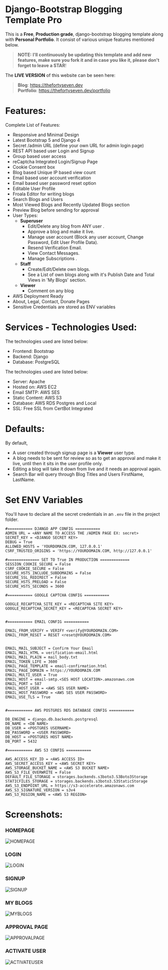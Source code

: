 # Django-Bootstrap Blogging Template Pro

This is a **Free**, **Production grade**, django-bootstrap blogging template along with **Personal Portfolio**. It consist of various unique features mentioned below.

>**NOTE: I'll continuously be updating this template and add new features, make sure you fork it and in case you like it, please don't forget to leave a STAR**!

The **LIVE VERSION** of this website can be seen here: 
>**Blog**: https://thefortyseven.dev  
**Portfolio**: https://thefortyseven.dev/portfolio

# Features:
Complete List of Features:
- Responsive and Minimal Design 
- Latest Bootstrap 5 and Django 4
- Secret /admin URL (define your own URL for admin login page)
- REST API based user Login and Signup
- Group based user access
- reCaptcha Integrated  Login/Signup Page
- Cookie Consent box
- Blog based Unique IP based view count 
- Email based user account verification
- Email based user password reset option
- Editable User Profile
- Froala Editor for writing blogs
- Search Blogs and Users
- Most Viewed Blogs and Recently Updated Blogs section
- Preview Blog before sending for approval
- User Types: 
	- **Superuser** 
		- Edit/Delete any blog from ANY user .
		- Approve a blog and make it live.
		- Manage user account (Block any user account, Change Password, Edit User Profile Data).
		- Resend Verification Email.
		- View Contact Messages.
		- Manage Subscriptions .
	- **Staff**
		- Create/Edit/Delete own blogs.
		- See a List of own blogs along with it's Publish Date and Total Views in 'My Blogs' section.
	- **Viewer** 
		- Comment on any blog
- AWS Deployment Ready
- About, Legal, Contact, Donate Pages
- Sensitive Credentials are stored as ENV variables


# Services - Technologies Used:
The technologies used are listed below:
- Frontend: Bootstrap
- Backend: Django
- Database: PostgreSQL

The technologies used are listed below:
- Server: Apache
- Hosted on: AWS EC2
- Email SMTP: AWS SES
- Static Content: AWS S3
- Database: AWS RDS Postgres and Local
- SSL: Free SSL from CertBot Integrated


# Defaults:
By default, 
- A user created through signup page is a **Viewer** user type.
- A blog needs to be sent for review so as to get an approval and make it live, until then it sits in the user profile only.
- Editing a blog will take it down from live and it needs an approval again.
- Search Bar will query through Blog Titles and Users FirstName, LastName. 


# Set ENV Variables
You'll have to declare all the secret credentials in an `.env` file in the project folder.

```
#=========== DJANGO APP CONFIG ===========
ADMIN_URL = <ANY NAME TO ACCESS THE /ADMIN PAGE EX: secret>
SECRET_KEY = <DJANGO SECRET KEY>
DEBUG = True
ALLOWED_HOSTS = 'YOURDOMAIN.COM, 127.0.0.1'
CSRF_TRUSTED_ORIGINS = 'https://YOURDOMAIN.COM, http://127.0.0.1'

#============== SET TO True IN PRODUCTION =============
SESSION_COOKIE_SECURE = False
CSRF_COOKIE_SECURE = False
SECURE_HSTS_INCLUDE_SUBDOMAINS = False
SECURE_SSL_REDIRECT = False
SECURE_HSTS_PRELOAD = False
SECURE_HSTS_SECONDS = 3600

#=========== GOOGLE CAPTCHA CONFIG ===========

GOOGLE_RECAPTCHA_SITE_KEY = <RECAPTCHA SITE KEY>
GOOGLE_RECAPTCHA_SECRET_KEY = <RECAPTCHA SECRET KEY>


#=========== EMAIL CONFIG ===========

EMAIL_FROM_VERIFY = VERIFY <verify@YOURDOMAIN.COM>
EMAIL_FROM_RESET = RESET <reset@YOURDOMAIN.COM>


EMAIL_MAIL_SUBJECT = Confirm Your Email
EMAIL_MAIL_HTML = verification-email.html
EMAIL_MAIL_PLAIN = mail_body.txt
EMAIL_TOKEN_LIFE = 3600
EMAIL_PAGE_TEMPLATE = email-confirmation.html
EMAIL_PAGE_DOMAIN = https://YOURDOMAIN.COM
EMAIL_MULTI_USER = True
EMAIL_HOST = email-smtp.<SES HOST LOCATION>.amazonaws.com
EMAIL_PORT = 587
EMAIL_HOST_USER = <AWS SES USER NAME>
EMAIL_HOST_PASSWORD = <AWS SES USER PASSWORD>
EMAIL_USE_TLS = True


#=========== AWS POSTGRES RDS DATABASE CONFIG ===========

DB_ENGINE = django.db.backends.postgresql
DB_NAME = <DB NAME>
DB_USER = <POSTGRES USERNAME>
DB_PASSWORD = <USER PASSWORD>
DB_HOST = <POSTGRES HOST NAME>
DB_PORT = 5432

#=========== AWS S3 CONFIG ===========

AWS_ACCESS_KEY_ID = <AWS ACCESS ID>
AWS_SECRET_ACCESS_KEY = <AWS SECRET KEY>
AWS_STORAGE_BUCKET_NAME = <AWS S3 BUCKET NAME>
AWS_S3_FILE_OVERWRITE = False
DEFAULT_FILE_STORAGE = storages.backends.s3boto3.S3Boto3Storage
STATICFILES_STORAGE = storages.backends.s3boto3.S3StaticStorage
AWS_S3_ENDPOINT_URL = https://s3-accelerate.amazonaws.com
AWS_S3_SIGNATURE_VERSION = s3v4
AWS_S3_REGION_NAME = <AWS S3 REGION>
```



# Screenshots:
### HOMEPAGE
![HOMEPAGE](screenshots/homepage.jpg)

### LOGIN
![LOGIN](screenshots/login.jpg)

### SIGNUP
![SIGNUP](screenshots/signup.jpg)

### MY BLOGS
![MYBLOGS](screenshots/myblogs.jpg)

### APPROVAL PAGE
![APPROVALPAGE](screenshots/forapproval.jpg)

### ACTIVATE USER
![ACTIVATEUSER](screenshots/activateuser.jpg)
